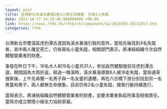```yaml
---
layout: post
title: 台灣新北市溪水暴漲2死2人無生命徵象　仍有2人失蹤
date: 2021-10-17 14:18:48.000000000 +08:00
link: https://news.rthk.hk/rthk/ch/component/k2/1615589-20211017.htm
categories: rthk
---
```


台灣新北市雙溪區虎豹潭古道因為溪水暴漲引致的意外，當局先後找到4名失蹤者，其中兩人確定死亡，仍有兩名小童失蹤，相關部門表示，將凍結組織今次自然體驗營業者的財產。

事發在昨日下午，16名大人和15名小童共31人，參加自然體驗營前往虎豹潭古道，期間因為大雨折返，經過一條溪時，溪水暴漲導致6人被沖走失蹤，當局通宵搜索後，上午先尋獲一名男子與一名女童的遺體，再在六合橋下游分別找到另一名男童和男子，兩人都無生命徵象。目前仍有2名小童失蹤，搜救行動持續進行。

當局表示，將凍結組織自然體驗營業者的財產，並要求業者負起刑事及賠償責任，當局亦成立關懷小組全力協助家屬。
